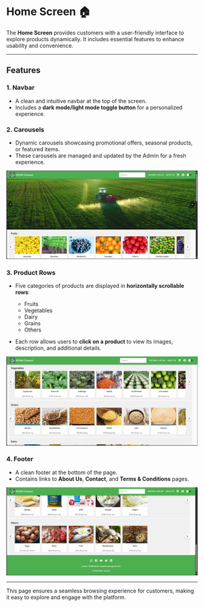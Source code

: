 # Home Screen 🏠

The **Home Screen** provides customers with a user-friendly interface to explore products dynamically. It includes essential features to enhance usability and convenience.

---

## Features

### 1. Navbar  
- A clean and intuitive navbar at the top of the screen.  
- Includes a **dark mode/light mode toggle button** for a personalized experience.

### 2. Carousels  
- Dynamic carousels showcasing promotional offers, seasonal products, or featured items.  
- These carousels are managed and updated by the Admin for a fresh experience.  

![Carousel Example](../assets/home1.png)  

### 3. Product Rows  
- Five categories of products are displayed in **horizontally scrollable rows**:  
  - Fruits  
  - Vegetables  
  - Dairy  
  - Grains  
  - Others  

- Each row allows users to **click on a product** to view its images, description, and additional details.

![Product Row Example](../assets/home2.png)  

### 4. Footer  
- A clean footer at the bottom of the page.  
- Contains links to **About Us**, **Contact**, and **Terms & Conditions** pages.  

![Footer Example](../assets/home3.png)

---

This page ensures a seamless browsing experience for customers, making it easy to explore and engage with the platform.
